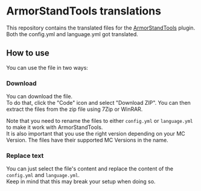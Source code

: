 [plugin]: https://www.spigotmc.org/resources/2237/

# ArmorStandTools translations
This repository contains the translated files for the [ArmorStandTools][plugin] plugin. Both the config.yml and language.yml got translated.

## How to use
You can use the file in two ways:

### Download
You can download the file.  
To do that, click the "Code" icon and select "Download ZIP". You can then extract the files from the zip file using 7Zip or WinRAR.

Note that you need to rename the files to either `config.yml` or `language.yml` to make it work with ArmorStandTools.  
It is also important that you use the right version depending on your MC Version. The files have their supported MC Versions in the name.

### Replace text
You can just select the file's content and replace the content of the `config.yml` and `language.yml`.  
Keep in mind that this may break your setup when doing so.
